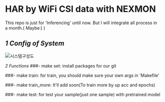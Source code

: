 # **HAR by WiFi CSI data with NEXMON**

This repo is just for 'Inferencing' until now. 
But I will integrate all process in a month.( Maybe:) )

## *1 Config of System*

![시스템구성도](https://github.com/ChoiSeu/Capstone/assets/120008277/c438ca8d-1622-4389-9943-b27f28e2e377)

*2 Functions*
###- make set: install packages for our git

###- make train: for train, you should make sure your own args in 'Makefile'

###- make train_more: It'll add soon(To train more by up acc and epochs)

###- make test: for test your sample(just one sample) with pretrained model

